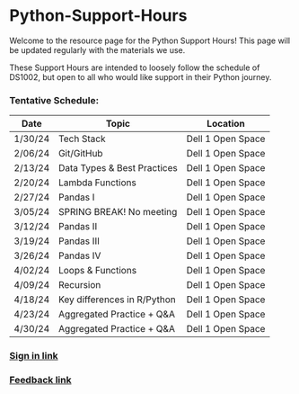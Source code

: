 # Python-Support-Hours

Welcome to the resource page for the Python Support Hours! This page will be updated regularly with the materials we use.

These Support Hours are intended to loosely follow the schedule of DS1002, but open to all who would like support in their Python journey.

### Tentative Schedule:
| Date     | Topic                        | Location          |
|----------|-------------------------     |-------------------|
| 1/30/24  | Tech Stack                   | Dell 1 Open Space |
| 2/06/24  | Git/GitHub                   | Dell 1 Open Space |
| 2/13/24  | Data Types & Best Practices  | Dell 1 Open Space |
| 2/20/24  | Lambda Functions             | Dell 1 Open Space |
| 2/27/24  | Pandas I                     | Dell 1 Open Space |
| 3/05/24  | SPRING BREAK! No meeting     | Dell 1 Open Space |
| 3/12/24  | Pandas II                    | Dell 1 Open Space |
| 3/19/24  | Pandas III                   | Dell 1 Open Space |
| 3/26/24  | Pandas IV                    | Dell 1 Open Space |
| 4/02/24  | Loops & Functions            | Dell 1 Open Space |
| 4/09/24  | Recursion                    | Dell 1 Open Space |
| 4/18/24  | Key differences in R/Python  | Dell 1 Open Space |
| 4/23/24  | Aggregated Practice + Q&A    | Dell 1 Open Space |
| 4/30/24  | Aggregated Practice + Q&A    | Dell 1 Open Space |



### [Sign in link]
### [Feedback link]




[Sign in link]:  https://forms.office.com/r/XZa0ctu8jn
[Feedback link]: https://forms.office.com/Pages/ResponsePage.aspx?id=x4A0ewc3c0iLd-IWczplrGOYHY4L82xIpZIH_NI1CCpUQ1NFM041NFo5NkZENjVRMzJJTEY3N0tSUy4u
